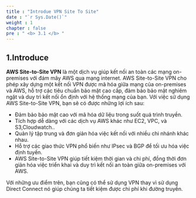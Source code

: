 ```yaml
---
title : "Introdue VPN Site To Site"
date : "`r Sys.Date()`"
weight : 1
chapter : false
pre : " <b> 3.1 </b> "
---
```


## 1.Introduce
**AWS Site-to-Site VPN** là một dịch vụ giúp kết nối an toàn các mạng on-premises với đám mây AWS qua mạng internet. AWS Site-to-Site VPN cho phép xây dựng một kết nối VPN được mã hóa giữa mạng của on-premises và AWS, hỗ trợ các tiêu chuẩn bảo mật cao cấp, đảm bảo bảo mật nghiêm ngặt và duy trì kết nối ổn định với hệ thống mạng của bạn.
Với việc sử dụng AWS Site-to-Site VPN, bạn sẽ có được những lợi ích sau:
- Đảm bảo bảo mật cao với mã hóa dữ liệu trong suốt quá trình truyền.
- Tích hợp dễ dàng với các dịch vụ AWS khác như EC2, VPC, và S3,Cloudwatch..
- Quản lý tập trung và đơn giản hóa việc kết nối với nhiều chi nhánh khác nhau.
- Hỗ trợ các giao thức VPN phổ biến như IPsec và BGP để tối ưu hóa việc định tuyến.
- AWS Site-to-Site VPN giúp tiết kiệm thời gian và chi phí, đồng thời đơn giản hóa việc triển khai và duy trì kết nối an toàn giữa on-premises với AWS.

Với những ưu điểm trên, bạn cũng có thể sử dụng VPN thay vì sử dụng Direct Connect nó giúp chúng ta tiết kiệm được chi phí khi đường truyền.